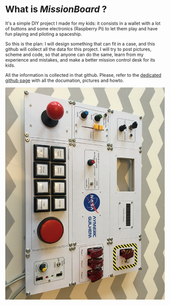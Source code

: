 # What is *MissionBoard* ?

It's a simple DIY project I made for my kids: it consists in a wallet with a lot of buttons and some electronics (Raspberry Pi) to let them play and have fun playing and piloting a spaceship.

So this is the plan: I will design something that can fit in a case, and this github will collect all the data for this project. I will try to post pictures, scheme and code, so that anyone can do the same, learn from my experience and mistakes, and make a better mission control desk for its kids.

All the information is collected in that github. Please, refer to the [dedicated github page](https://thilaire.github.io/missionBoard/) with all the documation, pictures and howto.

![Current state of the project](docs/photos/IMG_2284.jpg)

